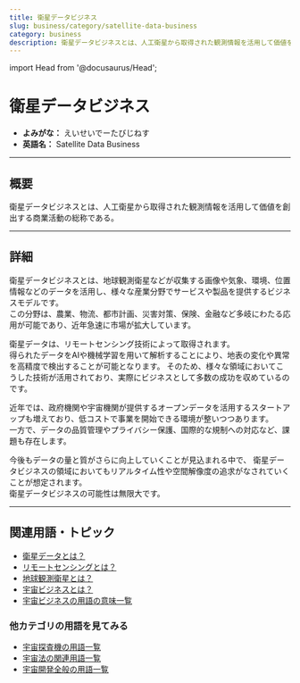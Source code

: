 ```yaml
---
title: 衛星データビジネス
slug: business/category/satellite-data-business
category: business
description: 衛星データビジネスとは、人工衛星から取得された観測情報を活用して価値を創出する商業活動の総称である。
---
```


import Head from '@docusaurus/Head';

<Head>
  <script type="application/ld+json">
    {`{
      "@context": "https://schema.org",
      "@type": "DefinedTerm",
      "name": "衛星データビジネス",
      "inDefinedTermSet": "https://www.space-portal.org",
      "termCode": "business/category/satellite-data-business",
      "description": "衛星データビジネスとは、人工衛星から取得された観測情報を活用して価値を創出する商業活動の総称である。",
      "url": "https://www.space-portal.org/docs/business/category/satellite-data-business"
    }`}
  </script>
</Head>

# 衛星データビジネス

- **よみがな：** えいせいでーたびじねす  
- **英語名：** Satellite Data Business  

---

## 概要

衛星データビジネスとは、人工衛星から取得された観測情報を活用して価値を創出する商業活動の総称である。

---

## 詳細

衛星データビジネスとは、地球観測衛星などが収集する画像や気象、環境、位置情報などのデータを活用し、様々な産業分野でサービスや製品を提供するビジネスモデルです。  
この分野は、農業、物流、都市計画、災害対策、保険、金融など多岐にわたる応用が可能であり、近年急速に市場が拡大しています。  

衛星データは、リモートセンシング技術によって取得されます。  
得られたデータをAIや機械学習を用いて解析することにより、地表の変化や異常を高精度で検出することが可能となります。
そのため、様々な領域においてこうした技術が活用されており、実際にビジネスとして多数の成功を収めているのです。  

近年では、政府機関や宇宙機関が提供するオープンデータを活用するスタートアップも増えており、低コストで事業を開始できる環境が整いつつあります。  
一方で、データの品質管理やプライバシー保護、国際的な規制への対応など、課題も存在します。  

今後もデータの量と質がさらに向上していくことが見込まれる中で、
衛星データビジネスの領域においてもリアルタイム性や空間解像度の追求がなされていくことが想定されます。  
衛星データビジネスの可能性は無限大です。  

---

## 関連用語・トピック

- [衛星データとは？](satellite/system/satellite-data)
- [リモートセンシングとは？](satellite/system/remote-sensing)
- [地球観測衛星とは？](satellite/type/earth-observation-sat)
- [宇宙ビジネスとは？](business/space-business)
- [宇宙ビジネスの用語の意味一覧](category/business)

### 他カテゴリの用語を見てみる

- [宇宙探査機の用語一覧](category/explorer)
- [宇宙法の関連用語一覧](category/policy)
- [宇宙開発全般の用語一覧](category/glossary)


